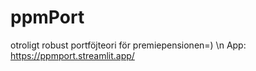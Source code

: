 # ppmPort
otroligt robust portföjteori för premiepensionen=) \n
App: https://ppmport.streamlit.app/
